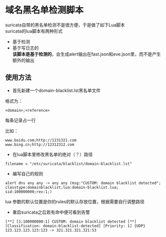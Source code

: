 # 域名黑名单检测脚本
suricata自带的黑名单检测不是很方便，于是做了如下Lua脚本  
suricata的lua脚本有两种形式
- 基于检测
- 基于写日志的  
**该脚本是基于检测的**，会生成alert输出在fast.json和eve.json里，而不是产生额外的输出

## 使用方法
- 首先新建一个domain-blacklist.lst黑名单文件

格式为：
```
<domain>;<reference>
```
每条记录占一行  

比如：
```
www.baidu.com;http://1231321.com
www.bing.cn;http://12312312.com
```

- 在lua脚本里修改黑名单的绝对（？）路径

```
filename = "/etc/suricata/blacklist/domain-blacklist.lst"
```

- 编写自己的规则

```
alert dns any any -> any any (msg:"CUSTOM: domain blacklist detected"; classtype:domainblacklist;lua:domain-blacklist.lua; sid:100000000;rev:1;)
``` 

lua 参数的默认位置是你的rules的默认存放位置，根据需要自行调整路径

- 重启suricata之后若有命中便可看到告警

```
[**] [1:100000000:1] CUSTOM: domain blacklist detected [**] [Classification: domain-blacklist-detected] [Priority: 1] {UDP} 123.123.123.123:123 -> 321.321.321.321:53
```